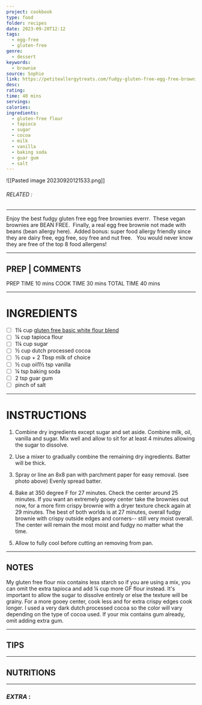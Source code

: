 ```yaml
---
project: cookbook
type: food
folder: recipes
date: 2023-09-20T12:12
tags:
  - egg-free
  - gluten-free
genre:
  - dessert
keywords:
  - brownie
source: Sophie
link: https://petiteallergytreats.com/fudgy-gluten-free-egg-free-brownies-vegan/
desc: 
rating: 
time: 40 mins
servings: 
calories: 
ingredients:
  - gluten-free flour
  - tapioca
  - sugar
  - cocoa
  - milk
  - vanilla
  - baking soda
  - guar gum
  - salt
---
```


![[Pasted image 20230920121533.png]]
###### *RELATED* : 
---
Enjoy the best fudgy gluten free egg free brownies everrr.  These vegan brownies are BEAN FREE.  Finally, a real egg free brownie not made with beans (bean allergy here).  Added bonus: super food allergy friendly since they are dairy free, egg free, soy free and nut free.   You would never know they are free of the top 8 food allergens!

---
## PREP | COMMENTS

PREP TIME 10 mins
COOK TIME 30 mins
TOTAL TIME 40 mins

---
# INGREDIENTS

- [ ] 1¼ cup [gluten free basic white flour blend](http://petiteallergytreats.blogspot.com/2013/08/gluten-free-flour-mix.html)
- [ ] ¼ cup tapioca flour
- [ ] 1¼ cup sugar
- [ ] ½ cup dutch processed cocoa
- [ ] ½ cup + 2 Tbsp milk of choice
- [ ] ½ cup oil1½ tsp vanilla
- [ ] ¼ tsp baking soda
- [ ] 2 tsp guar gum
- [ ] pinch of salt

---
# INSTRUCTIONS

1. Combine dry ingredients except sugar and set aside. Combine milk, oil, vanilla and sugar. Mix well and allow to sit for at least 4 minutes allowing the sugar to dissolve.
    
2. Use a mixer to gradually combine the remaining dry ingredients. Batter will be thick.
    
3. Spray or line an 8x8 pan with parchment paper for easy removal. (see photo above) Evenly spread batter.
    
4. Bake at 350 degree F for 27 minutes. Check the center around 25 minutes. If you want an extremely gooey center take the brownies out now, for a more firm crispy brownie with a dryer texture check again at 29 minutes. The best of both worlds is at 27 minutes, overall fudgy brownie with crispy outside edges and corners-- still very moist overall. The center will remain the most moist and fudgy no matter what the time.
    
5. Allow to fully cool before cutting an removing from pan.

---
## NOTES

My gluten free flour mix contains less starch so if you are using a mix, you can omit the extra tapioca and add ¼ cup more GF flour instead. It's important to allow the sugar to dissolve entirely or else the texture will be grainy. For a more gooey center, cook less and for extra crispy edges cook longer. I used a very dark dutch processed cocoa so the color will vary depending on the type of cocoa used. If your mix contains gum already, omit adding extra gum.

---
## TIPS



---
## NUTRITIONS



---
### *EXTRA* :



